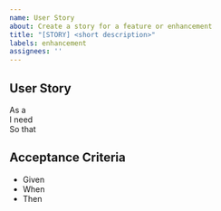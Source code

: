 ```yaml
---
name: User Story
about: Create a story for a feature or enhancement
title: "[STORY] <short description>"
labels: enhancement
assignees: ''
---
```


## User Story

As a <role>  
I need <feature>  
So that <benefit>

## Acceptance Criteria

- Given <context>
- When <action>
- Then <outcome>